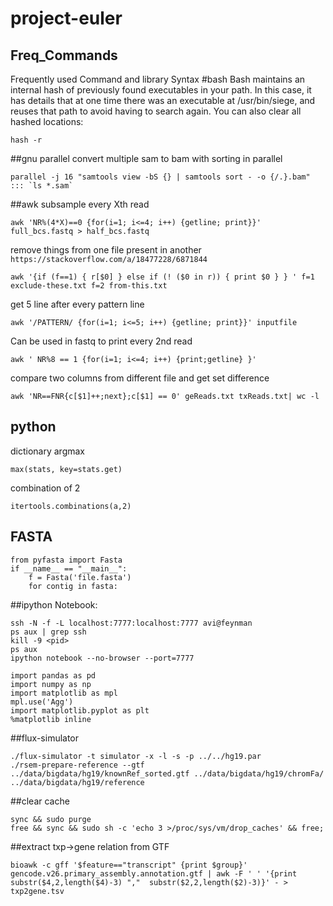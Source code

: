 # project-euler  

## Freq_Commands
Frequently used Command and library Syntax
#bash
Bash maintains an internal hash of previously found executables in your path. In this case, it has details that at one time there was an executable at /usr/bin/siege, and reuses that path to avoid having to search again.
You can also clear all hashed locations:  
```
hash -r
```

##gnu parallel
convert multiple sam to bam with sorting in parallel
```
parallel -j 16 "samtools view -bS {} | samtools sort - -o {/.}.bam" ::: `ls *.sam`
```

##awk
subsample every Xth read
```
awk 'NR%(4*X)==0 {for(i=1; i<=4; i++) {getline; print}}' full_bcs.fastq > half_bcs.fastq
```

remove things from one file present in another 
`https://stackoverflow.com/a/18477228/6871844`
```
awk '{if (f==1) { r[$0] } else if (! ($0 in r)) { print $0 } } ' f=1 exclude-these.txt f=2 from-this.txt
```
get 5 line after every pattern line
```
awk '/PATTERN/ {for(i=1; i<=5; i++) {getline; print}}' inputfile
```

Can be used in fastq to print every 2nd read
```
awk ' NR%8 == 1 {for(i=1; i<=4; i++) {print;getline} }'
```

compare two columns from different file and get set difference
```
awk 'NR==FNR{c[$1]++;next};c[$1] == 0' geReads.txt txReads.txt| wc -l
```

## python
dictionary argmax
```
max(stats, key=stats.get)
```
combination of 2
```
itertools.combinations(a,2)
```

## FASTA
```
from pyfasta import Fasta
if __name__ == "__main__":
    f = Fasta('file.fasta')
    for contig in fasta:
```
##ipython Notebook:
```
ssh -N -f -L localhost:7777:localhost:7777 avi@feynman
ps aux | grep ssh
kill -9 <pid>
ps aux
ipython notebook --no-browser --port=7777

import pandas as pd
import numpy as np
import matplotlib as mpl
mpl.use('Agg')
import matplotlib.pyplot as plt
%matplotlib inline
```

##flux-simulator
```
./flux-simulator -t simulator -x -l -s -p ../../hg19.par
./rsem-prepare-reference --gtf ../data/bigdata/hg19/knownRef_sorted.gtf ../data/bigdata/hg19/chromFa/ ../data/bigdata/hg19/reference
```

##clear cache
```
sync && sudo purge
free && sync && sudo sh -c 'echo 3 >/proc/sys/vm/drop_caches' && free;
```

##extract txp->gene relation from GTF
```
bioawk -c gff '$feature=="transcript" {print $group}' gencode.v26.primary_assembly.annotation.gtf | awk -F ' ' '{print substr($4,2,length($4)-3) ","  substr($2,2,length($2)-3)}' - > txp2gene.tsv
 ```
